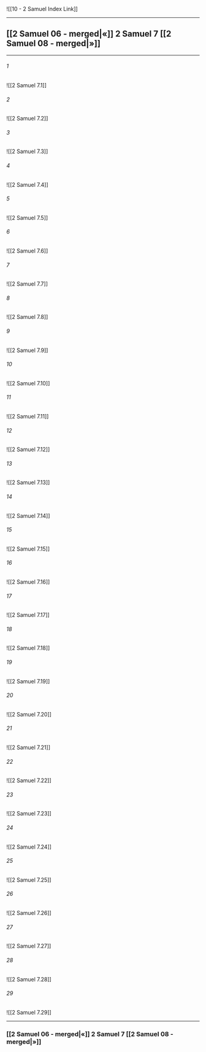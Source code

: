 ![[10 - 2 Samuel Index Link]]

---
##  [[2 Samuel 06 - merged|«]] 2 Samuel 7 [[2 Samuel 08 - merged|»]]

---

###### 1
![[2 Samuel 7.1]] 

###### 2
![[2 Samuel 7.2]] 

###### 3
![[2 Samuel 7.3]] 

###### 4
![[2 Samuel 7.4]]

###### 5 
![[2 Samuel 7.5]] 

###### 6
![[2 Samuel 7.6]] 

###### 7
![[2 Samuel 7.7]] 

###### 8
![[2 Samuel 7.8]] 

###### 9
![[2 Samuel 7.9]] 

###### 10
![[2 Samuel 7.10]] 

###### 11
![[2 Samuel 7.11]] 

###### 12
![[2 Samuel 7.12]]

###### 13
![[2 Samuel 7.13]] 

###### 14
![[2 Samuel 7.14]] 

###### 15
![[2 Samuel 7.15]]

###### 16
![[2 Samuel 7.16]] 

###### 17
![[2 Samuel 7.17]]

###### 18
![[2 Samuel 7.18]] 

###### 19
![[2 Samuel 7.19]] 

###### 20
![[2 Samuel 7.20]]

###### 21
![[2 Samuel 7.21]] 

###### 22
![[2 Samuel 7.22]] 

###### 23
![[2 Samuel 7.23]]

###### 24
![[2 Samuel 7.24]] 

###### 25
![[2 Samuel 7.25]]

###### 26
![[2 Samuel 7.26]] 

###### 27
![[2 Samuel 7.27]] 

###### 28
![[2 Samuel 7.28]]

###### 29
![[2 Samuel 7.29]] 


---
###  [[2 Samuel 06 - merged|«]] 2 Samuel 7 [[2 Samuel 08 - merged|»]]